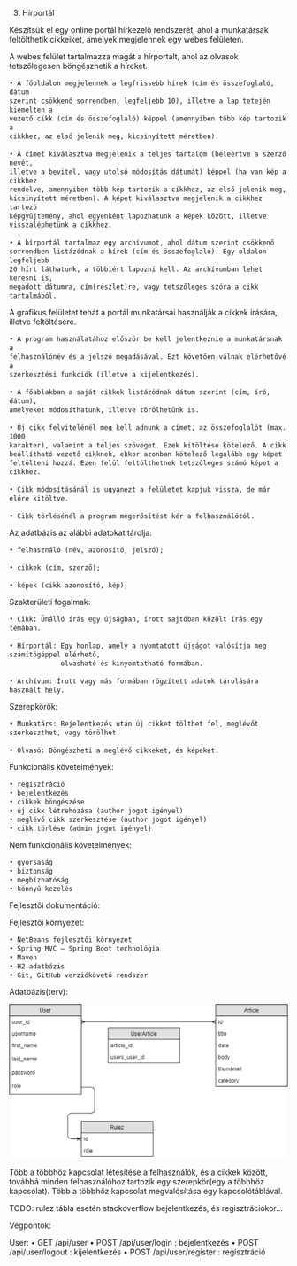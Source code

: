 3. Hírportál

Készítsük el egy online portál hírkezelő rendszerét, ahol a munkatársak
feltölthetik cikkeiket, amelyek megjelennek egy webes felületen.

A webes felület tartalmazza magát a hírportált, ahol az olvasók tetszőlegesen
böngészhetik a híreket.

    • A főoldalon megjelennek a legfrissebb hírek (cím és összefoglaló, dátum
    szerint csökkenő sorrendben, legfeljebb 10), illetve a lap tetején kiemelten a
    vezető cikk (cím és összefoglaló) képpel (amennyiben több kép tartozik a
    cikkhez, az első jelenik meg, kicsinyített méretben).

    • A címet kiválasztva megjelenik a teljes tartalom (beleértve a szerző nevét,
    illetve a bevitel, vagy utolsó módosítás dátumát) képpel (ha van kép a cikkhez
    rendelve, amennyiben több kép tartozik a cikkhez, az első jelenik meg,
    kicsinyített méretben). A képet kiválasztva megjelenik a cikkhez tartozó
    képgyűjtemény, ahol egyenként lapozhatunk a képek között, illetve
    visszaléphetünk a cikkhez.

    • A hírportál tartalmaz egy archívumot, ahol dátum szerint csökkenő
    sorrendben listázódnak a hírek (cím és összefoglaló). Egy oldalon legfeljebb
    20 hírt láthatunk, a többiért lapozni kell. Az archívumban lehet keresni is,
    megadott dátumra, cím(részlet)re, vagy tetszőleges szóra a cikk tartalmából.
  
 A grafikus felületet tehát a portál munkatársai használják a cikkek írására, illetve
 feltöltésére.
 
    • A program használatához először be kell jelentkeznie a munkatársnak a
    felhasználónév és a jelszó megadásával. Ezt követően válnak elérhetővé a
    szerkesztési funkciók (illetve a kijelentkezés).

    • A főablakban a saját cikkek listázódnak dátum szerint (cím, író, dátum),
    amelyeket módosíthatunk, illetve törölhetünk is.

    • Új cikk felvitelénél meg kell adnunk a címet, az összefoglalót (max. 1000
    karakter), valamint a teljes szöveget. Ezek kitöltése kötelező. A cikk
    beállítható vezető cikknek, ekkor azonban kötelező legalább egy képet
    feltölteni hozzá. Ezen felül feltölthetnek tetszőleges számú képet a cikkhez.

    • Cikk módosításánál is ugyanezt a felületet kapjuk vissza, de már előre kitöltve.

    • Cikk törlésénél a program megerősítést kér a felhasználótól.
    
Az adatbázis az alábbi adatokat tárolja:

    • felhasználó (név, azonosító, jelszó);

    • cikkek (cím, szerző);
    
    • képek (cikk azonosító, kép);
    
Szakterületi fogalmak:

    • Cikk: Önálló írás egy újságban, írott sajtóban közölt írás egy témában.
    
    • Hírportál: Egy honlap, amely a nyomtatott újságot valósítja meg számítógéppel elérhető, 
                 olvasható és kinyomtatható formában.
    
    • Archívum: Írott vagy más formában rögzített adatok tárolására használt hely.
    
Szerepkörök:

    • Munkatárs: Bejelentkezés után új cikket tölthet fel, meglévőt szerkeszthet, vagy törölhet.
    
    • Olvasó: Böngészheti a meglévő cikkeket, és képeket.
    
Funkcionális követelmények:

    • regisztráció
    • bejelentkezés
    • cikkek böngészése
    • új cikk létrehozása (author jogot igényel)
    • meglévő cikk szerkesztése (author jogot igényel)
    • cikk törlése (admin jogot igényel)
    
Nem funkcionális követelmények:

    • gyorsaság
    • biztonság
    • megbízhatóság
    • könnyű kezelés
    
Fejlesztői dokumentáció:

Fejlesztői környezet:

    • NetBeans fejlesztői környezet
    • Spring MVC – Spring Boot technológia
    • Maven 
    • H2 adatbázis
    • Git, GitHub verziókövető rendszer
    
Adatbázis(terv):

![db](asd.png)

Több a többhöz kapcsolat létesítése a felhasználók, és a cikkek között, továbbá minden felhasználóhoz tartozik egy szerepkör(egy a többhöz kapcsolat).
Több a többhöz kapcsolat megvalósítása egy kapcsolótáblával.

TODO: rulez tábla esetén stackoverflow bejelentkezés, és regisztrációkor...

Végpontok:

User:
    • GET /api/user
    • POST /api/user/login :  bejelentkezés
    • POST /api/user/logout :  kijelentkezés
    • POST /api/user/register : regisztráció





